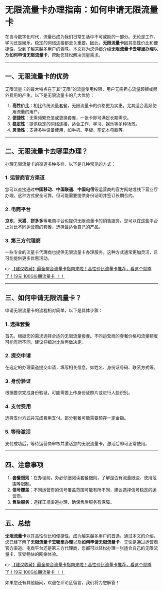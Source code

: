 # 无限流量卡办理指南：如何申请无限流量卡

在当今数字化时代，流量已成为我们日常生活中不可或缺的一部分。无论是工作、学习还是娱乐，稳定的网络连接都至关重要。因此，**无限流量卡**因其高性价比和便捷性，受到了越来越多用户的青睐。本文将为您详细介绍**无限流量卡去哪里办理**以及**如何申请无限流量卡**，帮助您轻松解决流量需求。

---

## 一、无限流量卡的优势

无限流量卡的最大特点在于其“无限”的流量使用权限，用户无需担心流量超额或额外费用的产生。以下是无限流量卡的几大优势：

1. **高性价比**：相比传统流量套餐，无限流量卡的价格更为实惠，尤其适合高频使用流量的用户。
2. **便捷性**：无需频繁充值或更换套餐，一张卡即可满足长期需求。
3. **稳定性**：提供稳定的网络连接，适合工作、学习、娱乐等多种场景。
4. **灵活性**：支持多种设备使用，如手机、平板、笔记本电脑等。

---

## 二、无限流量卡去哪里办理？

办理无限流量卡的渠道多种多样，以下是几种常见的方式：

### 1. 运营商官方渠道
您可以直接通过**中国移动**、**中国联通**、**中国电信**等运营商的官方网站或线下营业厅办理。这种方式安全可靠，但可能需要提供身份证明并签订长期合约。

### 2. 电商平台
**京东**、**天猫**、**拼多多**等电商平台也提供无限流量卡的销售服务。您可以在这些平台上对比不同运营商的套餐，选择最适合自己的产品。

### 3. 第三方代理商
一些专业的流量卡代理商也提供无限流量卡办理服务。这种方式通常更加灵活，且可能提供更多优惠活动。

👉 [【建议收藏】最全聚合流量卡指南来啦！高性价比流量卡推荐，看这个就够了！19元 100G长期流量卡 ！！](https://bit.ly/Liuliangka)

---

## 三、如何申请无限流量卡？

申请无限流量卡的流程相对简单，以下是具体步骤：

### 1. 选择套餐
首先，根据您的需求选择合适的无限流量套餐。不同运营商的套餐价格和流量额度可能有所不同，建议仔细对比后再做决定。

### 2. 提交申请
在选定的办理渠道提交申请，填写相关信息，如姓名、身份证号码、联系方式等。

### 3. 身份验证
根据要求完成身份验证，可能需要上传身份证照片或进行人脸识别。

### 4. 支付费用
选择支付方式并完成费用支付。部分套餐可能需要预存一定金额。

### 5. 等待激活
支付成功后，等待运营商审核并激活您的无限流量卡。激活后即可正常使用。

---

## 四、注意事项

1. **套餐细则**：在办理前，务必仔细阅读套餐细则，了解是否有流量限速、使用范围等限制。
2. **信号覆盖**：不同运营商的信号覆盖范围可能有所不同，建议选择信号稳定的运营商。
3. **售后服务**：选择正规渠道办理，确保售后服务有保障。

---

## 五、总结

**无限流量卡**以其高性价比和便捷性，成为越来越多用户的首选。通过本文的介绍，您已经了解了**无限流量卡去哪里办理**以及**如何申请无限流量卡**。无论是通过运营商官方渠道、电商平台还是第三方代理商，您都可以轻松办理一张适合自己的无限流量卡，享受畅快的网络体验。

👉 [【建议收藏】最全聚合流量卡指南来啦！高性价比流量卡推荐，看这个就够了！19元 100G长期流量卡 ！！](https://bit.ly/Liuliangka)

如果您还有其他疑问，欢迎在评论区留言，我们将为您解答！